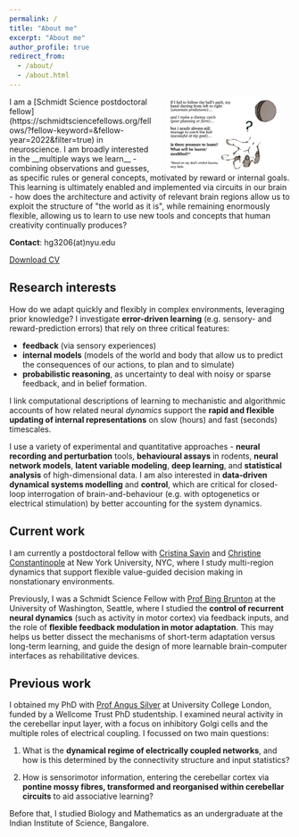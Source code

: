 ```yaml
---
permalink: /
title: "About me"
excerpt: "About me"
author_profile: true
redirect_from:
  - /about/
  - /about.html
---
```


<img align="right" src="/images/cricket.png" alt="Hand ready to catch ball" hspace=20px width="40%" />
I am a [Schmidt Science postdoctoral fellow](https://schmidtsciencefellows.org/fellows/?fellow-keyword=&fellow-year=2022&filter=true) in neuroscience. I am broadly interested in the __multiple ways we learn__  - combining observations and guesses, as specific rules or general concepts, motivated by reward or internal goals. This learning is ultimately enabled and implemented via circuits in our brain - how does the architecture and activity of relevant brain regions allow us to exploit the structure of "the world as it is", while remaining enormously flexible, allowing us to learn to use new tools and concepts that human creativity continually produces?

__Contact__: hg3206(at)nyu.edu

[Download CV](files/GURNANI_Harsha_CV.pdf)

## Research interests

How do we adapt quickly and flexibly in complex environments, leveraging prior knowledge? I investigate __error-driven learning__ (e.g. sensory- and reward-prediction errors) that rely on three critical features:
- __feedback__ (via sensory experiences)
- __internal models__ (models of the world and body that allow us to predict the consequences of our actions, to plan and to simulate)
- __probabilistic reasoning__, as uncertainty to deal with noisy or sparse feedback, and in belief formation. 

I link computational descriptions of learning to mechanistic and algorithmic accounts of how related neural _dynamics_ support the __rapid and flexible updating of internal representations__ on slow (hours) and fast (seconds) timescales.

I  use a variety of experimental and quantitative approaches - __neural recording and perturbation__ tools, __behavioural assays__ in rodents, __neural network models__, __latent variable modeling__, __deep learning__, and __statistical analysis__ of high-dimensional data. I am also interested in __data-driven dynamical systems modelling__ and __control__, which are critical for closed-loop interrogation of brain-and-behaviour (e.g. with optogenetics or electrical stimulation) by better accounting for the system dynamics.




## Current work
I am currently a postdoctoral fellow with [Cristina Savin](https://csavin.wixsite.com/savinlab) and [Christine Constantinople](https://constantinoplelab.com/) at New York University, NYC, where I study multi-region dynamics that support flexible value-guided decision making in nonstationary environments.

Previously, I was a Schmidt Science Fellow with [Prof Bing Brunton](https://www.bingbrunton.com/) at the University of Washington, Seattle,  where I studied the __control of recurrent neural dynamics__ (such as activity in motor cortex) via feedback inputs, and the role of __flexible feedback modulation in motor adaptation__. This may helps us better dissect the mechanisms of short-term adaptation versus long-term learning, and guide the design of more learnable brain-computer interfaces as rehabilitative devices.

## Previous work
I obtained my PhD with [Prof Angus Silver](https://silverlab.org/) at University College London, funded by a Wellcome Trust PhD studentship. I examined neural activity in the cerebellar input layer, with a focus on inhibitory Golgi cells and the multiple roles of electrical coupling. I focussed on two main questions:

1. What is the __dynamical regime of electrically coupled networks__, and how is this determined by the connectivity structure and input statistics?

2. How is sensorimotor information, entering the cerebellar cortex via __pontine mossy fibres, transformed and reorganised within cerebellar circuits__ to aid associative learning?


Before that, I studied Biology and Mathematics as an undergraduate at the Indian Institute of Science, Bangalore.

